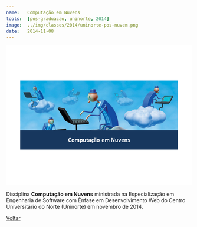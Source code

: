 ```yaml
---
name:  	Computação em Nuvens
tools: 	[pós-graduacao, uninorte, 2014]
image: 	../img/classes/2014/uninorte-pos-nuvem.png
date: 	2014-11-08
---
```


![](../img/classes/2014/uninorte-pos-nuvem.png)

Disciplina **Computação em Nuvens** ministrada na Especialização em Engenharia de Software com Ênfase em Desenvolvimento Web do Centro Universitário do Norte (Uninorte) em novembro de 2014.

<p class="text-center">
	<a class="btn btn-outline-primary mt-1" href="{{ site.baseurl }}/classes/">Voltar</a>
</p>